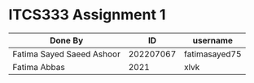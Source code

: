 # ITCS333 Assignment 1
| Done By                      | ID         | username        |
|------------------------------|------------|-----------------|
| Fatima Sayed Saeed Ashoor    | 202207067  | fatimasayed75   |
| Fatima Abbas                 | 2021       | xlvk            |

